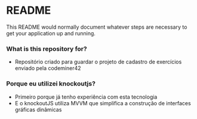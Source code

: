 # README #

This README would normally document whatever steps are necessary to get your application up and running.

### What is this repository for? ###

* Repositório criado para guardar o projeto de cadastro de exercícios enviado pela codeminer42

### Porque eu utilizei knockoutjs? ###

* Primeiro porque já tenho experiência com esta tecnologia 
* E o knockoutJS utiliza MVVM que simplifica a construção de interfaces gráficas dinâmicas